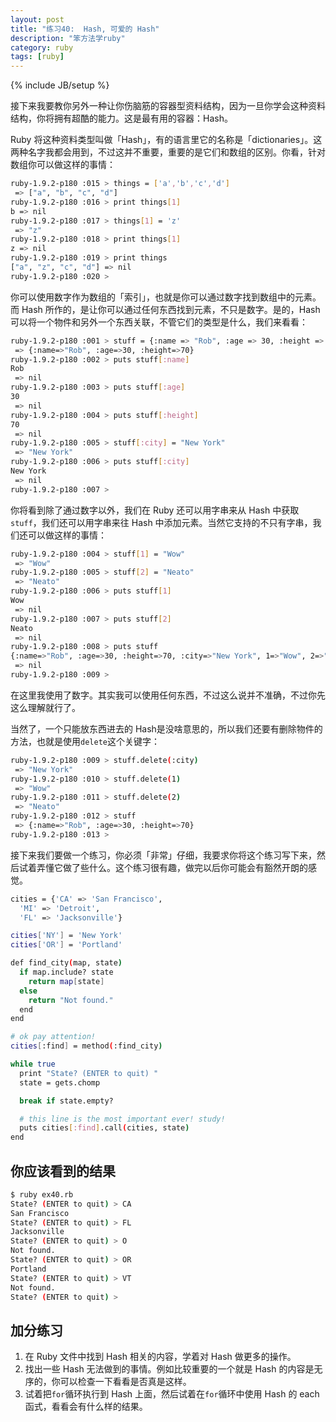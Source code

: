 ```yaml
---
layout: post
title: "练习40:  Hash, 可爱的 Hash" 
description: "笨方法学ruby"
category: ruby
tags: [ruby]
---
```

{% include JB/setup %}

接下来我要教你另外一种让你伤脑筋的容器型资料结构，因为一旦你学会这种资料结构，你将拥有超酷的能力。这是最有用的容器：Hash。

Ruby 将这种资料类型叫做「Hash」，有的语言里它的名称是「dictionaries」。这两种名字我都会用到，不过这并不重要，重要的是它们和数组的区别。你看，针对数组你可以做这样的事情：

```sh
ruby-1.9.2-p180 :015 > things = ['a','b','c','d']
 => ["a", "b", "c", "d"]
ruby-1.9.2-p180 :016 > print things[1]
b => nil
ruby-1.9.2-p180 :017 > things[1] = 'z'
 => "z"
ruby-1.9.2-p180 :018 > print things[1]
z => nil
ruby-1.9.2-p180 :019 > print things
["a", "z", "c", "d"] => nil
ruby-1.9.2-p180 :020 >
```

你可以使用数字作为数组的「索引」，也就是你可以通过数字找到数组中的元素。而 Hash 所作的，是让你可以通过任何东西找到元素，不只是数字。是的，Hash 可以将一个物件和另外一个东西关联，不管它们的类型是什么，我们来看看：

```sh
ruby-1.9.2-p180 :001 > stuff = {:name => "Rob", :age => 30, :height => 5*12+10}
 => {:name=>"Rob", :age=>30, :height=>70}
ruby-1.9.2-p180 :002 > puts stuff[:name]
Rob
 => nil
ruby-1.9.2-p180 :003 > puts stuff[:age]
30
 => nil
ruby-1.9.2-p180 :004 > puts stuff[:height]
70
 => nil
ruby-1.9.2-p180 :005 > stuff[:city] = "New York"
 => "New York"
ruby-1.9.2-p180 :006 > puts stuff[:city]
New York
 => nil
ruby-1.9.2-p180 :007 >
```

你将看到除了通过数字以外，我们在 Ruby 还可以用字串来从 Hash 中获取` stuff `，我们还可以用字串来往 Hash 中添加元素。当然它支持的不只有字串，我们还可以做这样的事情：

```sh
ruby-1.9.2-p180 :004 > stuff[1] = "Wow"
 => "Wow"
ruby-1.9.2-p180 :005 > stuff[2] = "Neato"
 => "Neato"
ruby-1.9.2-p180 :006 > puts stuff[1]
Wow
 => nil
ruby-1.9.2-p180 :007 > puts stuff[2]
Neato
 => nil
ruby-1.9.2-p180 :008 > puts stuff
{:name=>"Rob", :age=>30, :height=>70, :city=>"New York", 1=>"Wow", 2=>"Neato"}
 => nil
ruby-1.9.2-p180 :009 >
```

在这里我使用了数字。其实我可以使用任何东西，不过这么说并不准确，不过你先这么理解就行了。

当然了，一个只能放东西进去的 Hash是没啥意思的，所以我们还要有删除物件的方法，也就是使用` delete `这个关键字：

```sh
ruby-1.9.2-p180 :009 > stuff.delete(:city)
 => "New York"
ruby-1.9.2-p180 :010 > stuff.delete(1)
 => "Wow"
ruby-1.9.2-p180 :011 > stuff.delete(2)
 => "Neato"
ruby-1.9.2-p180 :012 > stuff
 => {:name=>"Rob", :age=>30, :height=>70}
ruby-1.9.2-p180 :013 >
```

接下来我们要做一个练习，你必须「非常」仔细，我要求你将这个练习写下来，然后试着弄懂它做了些什么。这个练习很有趣，做完以后你可能会有豁然开朗的感觉。

```sh
cities = {'CA' => 'San Francisco',
  'MI' => 'Detroit',
  'FL' => 'Jacksonville'}

cities['NY'] = 'New York'
cities['OR'] = 'Portland'

def find_city(map, state)
  if map.include? state
    return map[state]
  else
    return "Not found."
  end
end

# ok pay attention!
cities[:find] = method(:find_city)

while true
  print "State? (ENTER to quit) "
  state = gets.chomp

  break if state.empty?

  # this line is the most important ever! study!
  puts cities[:find].call(cities, state)
end
```

你应该看到的结果
----------------

```sh
$ ruby ex40.rb 
State? (ENTER to quit) > CA
San Francisco
State? (ENTER to quit) > FL
Jacksonville
State? (ENTER to quit) > O
Not found.
State? (ENTER to quit) > OR
Portland
State? (ENTER to quit) > VT
Not found.
State? (ENTER to quit) >
```

加分练习
---------

1. 在 Ruby 文件中找到 Hash 相关的内容，学着对 Hash 做更多的操作。 
2. 找出一些 Hash 无法做到的事情。例如比较重要的一个就是 Hash 的内容是无序的，你可以检查一下看看是否真是这样。 
3. 试着把` for `循环执行到 Hash 上面，然后试着在` for `循环中使用 Hash 的 each 函式，看看会有什么样的结果。 

